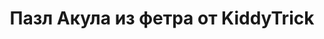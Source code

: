 ---
title: Пазл Акула из фетра от KiddyTrick
description: Купить пазл Акула из фетра в магазине KiddyTrick

layout: product
permalink: /:path

weight: 64

product-name: 'Пазл "Акула"'
product-desc: '<p>Мягкий крутящийся пазл из фетра, в котором ребенку нужно собрать иллюстрацию с акулой и морским коньком. Пазл состоит из трех несъемных дисков разного диаметра, расположенных пирамидкой. Диски закреплены металлической заклепкой.</p>'

product-video: '<div style="position:relative;height:0;padding-bottom:56.25%"><iframe src="https://www.youtube.com/embed/30KXMedUqQk" width="640" height="360" frameborder="0" style="position:absolute;width:100%;height:100%;left:0" allowfullscreen></iframe></div>'

product-price: 800

product-year: "от 2 лет"
product-size: "21х21 см"
product-time: "2-4 дня"

related:
---